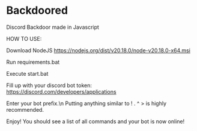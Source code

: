 # Backdoored
Discord Backdoor made in Javascript

HOW TO USE:

Download NodeJS
https://nodejs.org/dist/v20.18.0/node-v20.18.0-x64.msi

Run requirements.bat

Execute start.bat

Fill up with your discord bot token:
https://discord.com/developers/applications

Enter your bot prefix.\n
Putting anything similar to ! . ^ > is highly recommended.

Enjoy!
You should see a list of all commands and your bot is now online!
